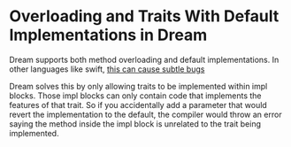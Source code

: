 
# Overloading and Traits With Default Implementations in Dream

Dream supports both method overloading and default implementations. In other languages
like swift, [this can cause subtle bugs](http://developear.com/blog/2017/02/26/swift-protocols.html)

Dream solves this by only allowing traits to be implemented within impl blocks. Those
impl blocks can only contain code that implements the features of that trait. So if you accidentally
add a parameter that would revert the implementation to the default, the compiler would
throw an error saying the method inside the impl block is unrelated to the trait being implemented.
